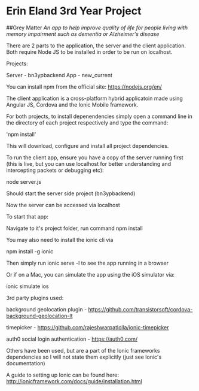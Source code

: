 # Erin Eland 3rd Year Project 
##Grey Matter 
*An app to help improve quality of life for people living with memory impairment such as dementia or Alzheimer's disease*

There are 2 parts to the application, the server and the client application. Both require Node JS to be installed in order to be run on localhost.

Projects:

Server - bn3ypbackend
App - new_current

You can install npm from the official site: https://nodejs.org/en/

The client application is a cross-platform hybrid applicatoin made using Angular JS, Cordova and the Ionic Mobile framework.

For both projects, to install depenendencies simply open a command line in the directory of each project respectively and type the command:

'npm install'

This will download, configure and install all project dependencies.

To run the client app, ensure you have a copy of the server running first (this is live, but you can use localhost for better understanding and intercepting packets or debugging etc):

node server.js

Should start the server side project (bn3ypbackend)

Now the server can be accessed via localhost

To start that app:

Navigate to it's project folder, run command npm install

You may also need to install the ionic cli via

 npm install -g ionic

Then simply run ionic serve -l to see the app running in a browser

Or if on a Mac, you can simulate the app using the iOS simulator via:

ionic simulate ios

3rd party plugins used:

background geolocation plugin - 
https://github.com/transistorsoft/cordova-background-geolocation-lt

timepicker - 
https://github.com/rajeshwarpatlolla/ionic-timepicker

auth0 social login authentication - https://auth0.com/

Others have been used, but are a part of the Ionic frameworks dependencies so I will not state them explicitly (just see Ionic's documentation)

A guide to setting up Ionic can be found here:
http://ionicframework.com/docs/guide/installation.html
